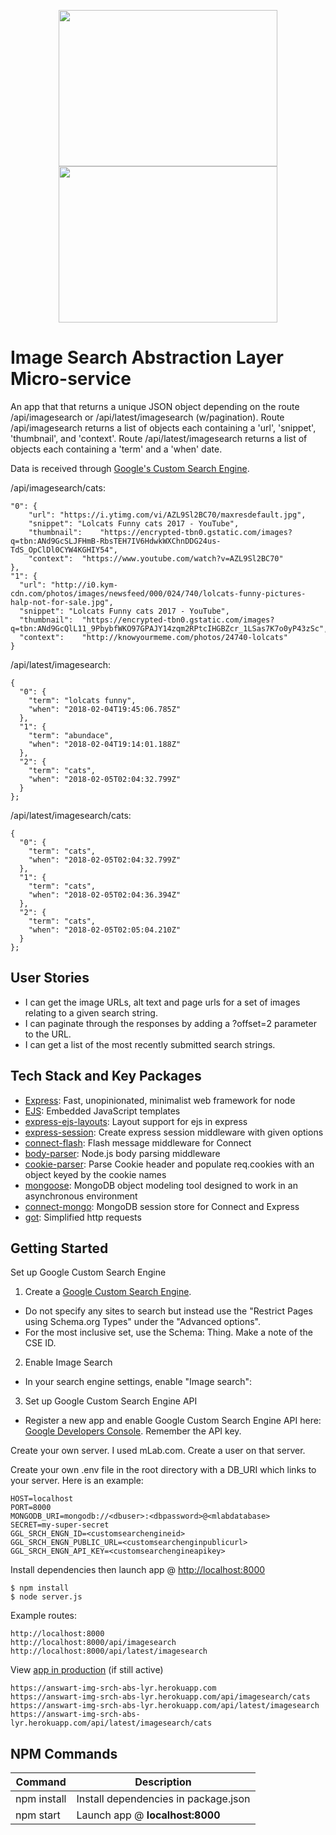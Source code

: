<p align="center">
  <img src="https://user-images.githubusercontent.com/4269260/51512883-fd2aab80-1dbc-11e9-9ba0-f6f04ea4f654.png" height="250" width="350">
  <img src="https://user-images.githubusercontent.com/4269260/51729172-72011e00-2027-11e9-9203-91152493ea9f.png" height="250" width="350">
</p>

# Image Search Abstraction Layer Micro-service

An app that that returns a unique JSON object depending on the route /api/imagesearch or /api/latest/imagesearch (w/pagination). Route /api/imagesearch returns a list of objects each containing a 'url', 'snippet', 'thumbnail', and 'context'. Route /api/latest/imagesearch returns a list of objects each containing a 'term' and a 'when' date.

Data is received through [Google's Custom Search Engine](https://cse.google.com/cse).

/api/imagesearch/cats:
```shell
"0": {
    "url": "https://i.ytimg.com/vi/AZL9Sl2BC70/maxresdefault.jpg",
    "snippet": "Lolcats Funny cats 2017 - YouTube",
    "thumbnail":	"https://encrypted-tbn0.gstatic.com/images?q=tbn:ANd9GcSLJFHmB-RbsTEH7IV6HdwkWXChnDDG24us-TdS_OpClDl0CYW4KGHIY54",
    "context":	"https://www.youtube.com/watch?v=AZL9Sl2BC70"
},
"1": {
  "url": "http://i0.kym-cdn.com/photos/images/newsfeed/000/024/740/lolcats-funny-pictures-halp-not-for-sale.jpg",
  "snippet": "Lolcats Funny cats 2017 - YouTube",
  "thumbnail":	"https://encrypted-tbn0.gstatic.com/images?q=tbn:ANd9GcQlL11_9PbybfWKO97GPAJY14zqm2RPtcIHGBZcr_1LSas7K7o0yP43zSc",
  "context":	"http://knowyourmeme.com/photos/24740-lolcats"
}
```

/api/latest/imagesearch:
```shell
{
  "0": {
    "term": "lolcats funny",
    "when": "2018-02-04T19:45:06.785Z"
  },
  "1": {
    "term": "abundace",
    "when": "2018-02-04T19:14:01.188Z"
  },
  "2": {
    "term":	"cats",
    "when":	"2018-02-05T02:04:32.799Z"
  }
};
```

/api/latest/imagesearch/cats:
```shell
{
  "0": {
    "term":	"cats",
    "when":	"2018-02-05T02:04:32.799Z"
  },
  "1": {
    "term":	"cats",
    "when":	"2018-02-05T02:04:36.394Z"
  },
  "2": {
    "term":	"cats",
    "when":	"2018-02-05T02:05:04.210Z"
  }
};
```

User Stories
------------

- I can get the image URLs, alt text and page urls for a set of images relating to a given search string.
- I can paginate through the responses by adding a ?offset=2 parameter to the URL.
- I can get a list of the most recently submitted search strings.

Tech Stack and Key Packages
---------------------------

* [Express](https://expressjs.com/): Fast, unopinionated, minimalist web framework for node
* [EJS](https://ejs.co/): Embedded JavaScript templates
* [express-ejs-layouts](https://github.com/Soarez/express-ejs-layouts#readme): Layout support for ejs in express
* [express-session](https://github.com/expressjs/session#readme): Create express session middleware with given options
* [connect-flash](https://github.com/jaredhanson/connect-flash#readme): Flash message middleware for Connect
* [body-parser](https://github.com/expressjs/body-parser#readme): Node.js body parsing middleware
* [cookie-parser](https://github.com/expressjs/cookie-parser): Parse Cookie header and populate req.cookies with an object keyed by the cookie names
* [mongoose](https://mongoosejs.com/): MongoDB object modeling tool designed to work in an asynchronous environment
* [connect-mongo](https://github.com/jdesboeufs/connect-mongo#readme): MongoDB session store for Connect and Express
* [got](https://github.com/sindresorhus/got#readme): Simplified http requests

Getting Started
---------------

Set up Google Custom Search Engine

1. Create a [Google Custom Search Engine](https://cse.google.com/cse).

- Do not specify any sites to search but instead use the "Restrict Pages using Schema.org Types" under the "Advanced options".
- For the most inclusive set, use the Schema: Thing. Make a note of the CSE ID.

2. Enable Image Search

- In your search engine settings, enable "Image search":

3. Set up Google Custom Search Engine API

- Register a new app and enable Google Custom Search Engine API here: [Google Developers Console](https://console.developers.google.com/). Remember the API key.

Create your own server. I used mLab.com.
Create a user on that server.

Create your own .env file in the root directory with a DB_URI which links to your server. Here is an example:
```shell
HOST=localhost
PORT=8000
MONGODB_URI=mongodb://<dbuser>:<dbpassword>@<mlabdatabase>
SECRET=my-super-secret
GGL_SRCH_ENGN_ID=<customsearchengineid>
GGL_SRCH_ENGN_PUBLIC_URL=<customsearchenginpublicurl>
GGL_SRCH_ENGN_API_KEY=<customsearchengineapikey>
```

Install dependencies then launch app @ [http://localhost:8000](http://localhost:8000)
```shell
$ npm install
$ node server.js
```

Example routes:
```
http://localhost:8000
http://localhost:8000/api/imagesearch
http://localhost:8000/api/latest/imagesearch
```

View [app in production](https://answart-img-srch-abs-lyr.herokuapp.com) (if still active)

```
https://answart-img-srch-abs-lyr.herokuapp.com
https://answart-img-srch-abs-lyr.herokuapp.com/api/imagesearch/cats
https://answart-img-srch-abs-lyr.herokuapp.com/api/latest/imagesearch
https://answart-img-srch-abs-lyr.herokuapp.com/api/latest/imagesearch/cats
```

NPM Commands
------------

| Command | Description |
|---------|-------------|
| npm install | Install dependencies in package.json |
| npm start | Launch app @ **localhost:8000** |

